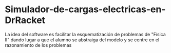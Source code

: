 # Simulador-de-cargas-electricas-en-DrRacket
La idea del software es facilitar la esquematización de problemas de "Física II" dando lugar a que el alumno se abstraiga del modelo y se centre en el razonamiento de los problemas
